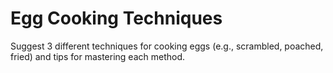# Egg Cooking Techniques

Suggest 3 different techniques for cooking eggs (e.g., scrambled, poached, fried) and tips for mastering each method.